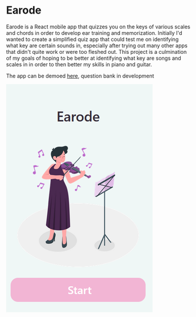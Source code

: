 # Earode

Earode is a React mobile app that quizzes you on the keys of various scales and chords in order to develop ear training and memorization. Initially
I'd wanted to create a simplified quiz app that could test me on identifying what key are certain sounds in, especially after trying out many
other apps that didn't quite work or were too fleshed out. This project is a culmination of my goals of hoping to be better at identifying what key
are songs and scales in in order to then better my skills in piano and guitar. 

The app can be demoed [here](https://snack.expo.dev/6YOTphjU1), question bank in development

![screen demo](https://github.com/Noodulz/Earode/blob/main/assets/images/earode-screencap.png)
